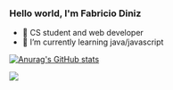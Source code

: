 ### Hello world, I'm Fabricio Diniz

- 🔭 CS student and web developer
- 🌱 I’m currently learning java/javascript
<!-- replace x.x.x with actual version -->
<codersrank-summary username="fabriciopereiradiniz"></codersrank-summary>

[![Anurag's GitHub stats](https://github-readme-stats.vercel.app/api?username=fabriciopereiradiniz)](https://github.com/anuraghazra/github-readme-stats)
<div> 
  <a href="https://www.linkedin.com/in/fabriciopereiradiniz" target="_blank"><img src="https://img.shields.io/badge/-LinkedIn-%230077B5?style=for-the-badge&logo=linkedin&logoColor=white" target="_blank"></a> 
</div>
